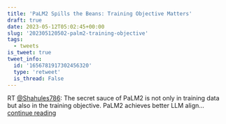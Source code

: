 ```yaml
---
title: 'PaLM2 Spills the Beans: Training Objective Matters'
draft: true
date: 2023-05-12T05:02:45+00:00
slug: '202305120502-palm2-training-objective'
tags:
  - tweets
is_tweet: true
tweet_info:
  id: '1656781917302456320'
  type: 'retweet'
  is_thread: False
---
```




RT [@Shahules786](https://x.com/Shahules786): The secret sauce of PaLM2 is not only in training data but also in the training objective. PaLM2 achieves better LLM align… [continue reading](https://x.com/sytelus/status/1656781917302456320)
